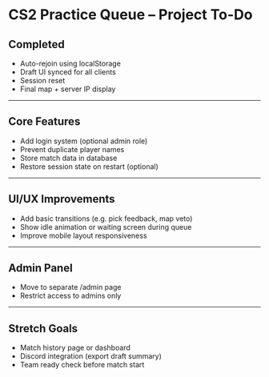 # CS2 Practice Queue – Project To-Do

## Completed
- Auto-rejoin using localStorage
- Draft UI synced for all clients
- Session reset
- Final map + server IP display

---

## Core Features
- Add login system (optional admin role)
- Prevent duplicate player names
- Store match data in database
- Restore session state on restart (optional)

---

## UI/UX Improvements
- Add basic transitions (e.g. pick feedback, map veto)
- Show idle animation or waiting screen during queue
- Improve mobile layout responsiveness

---

## Admin Panel
- Move to separate /admin page
- Restrict access to admins only

---

## Stretch Goals
- Match history page or dashboard
- Discord integration (export draft summary)
- Team ready check before match start
